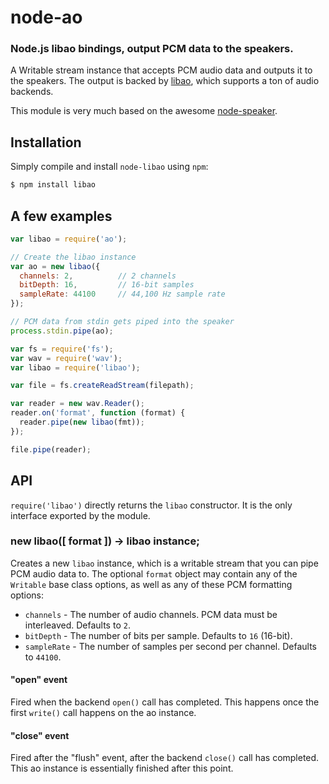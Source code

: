 node-ao
============
### Node.js libao bindings, output PCM data to the speakers.

A Writable stream instance that accepts PCM audio data and outputs it
to the speakers. The output is backed by [libao][ao], which supports
a ton of audio backends.

This module is very much based on the awesome [node-speaker][speaker].

Installation
------------

Simply compile and install `node-libao` using `npm`:

``` bash
$ npm install libao
```

A few examples
--------------

``` javascript
var libao = require('ao');

// Create the libao instance
var ao = new libao({
  channels: 2,          // 2 channels
  bitDepth: 16,         // 16-bit samples
  sampleRate: 44100     // 44,100 Hz sample rate
});

// PCM data from stdin gets piped into the speaker
process.stdin.pipe(ao);
```

``` javascript
var fs = require('fs');
var wav = require('wav');
var libao = require('libao');

var file = fs.createReadStream(filepath);

var reader = new wav.Reader();
reader.on('format', function (format) {
  reader.pipe(new libao(fmt));
});

file.pipe(reader);
```

API
---

`require('libao')` directly returns the `libao` constructor. It is the only
interface exported by the module.

### new libao([ format ]) -> libao instance;

Creates a new `libao` instance, which is a writable stream that you can pipe
PCM audio data to. The optional `format` object may contain any of the `Writable`
base class options, as well as any of these PCM formatting options:

  * `channels` - The number of audio channels. PCM data must be interleaved. Defaults to `2`.
  * `bitDepth` - The number of bits per sample. Defaults to `16` (16-bit).
  * `sampleRate` - The number of samples per second per channel. Defaults to `44100`.

#### "open" event

Fired when the backend `open()` call has completed. This happens once the first
`write()` call happens on the ao instance.

#### "close" event

Fired after the "flush" event, after the backend `close()` call has completed.
This ao instance is essentially finished after this point.

[speaker]: https://www.npmjs.com/package/speaker
[ao]: https://www.xiph.org/ao/
